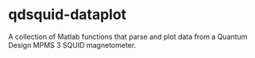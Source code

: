 # qdsquid-dataplot
A collection of Matlab functions that parse and plot data from a Quantum Design MPMS 3 SQUID magnetometer.
